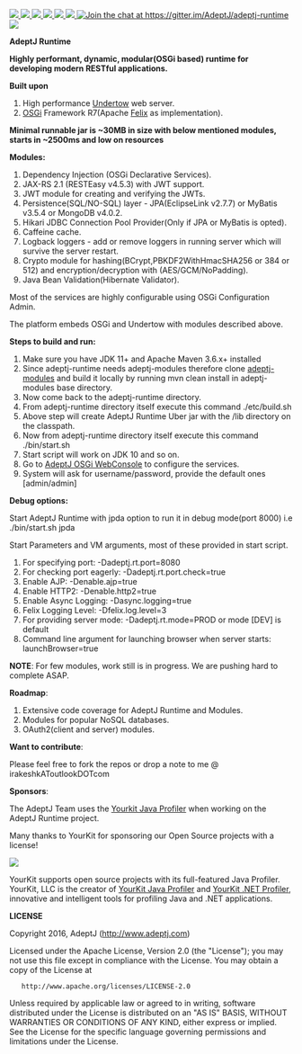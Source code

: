 <p>
  
  <a href="http://www.apache.org/licenses/LICENSE-2.0">
   <img src="https://img.shields.io/badge/license-Apache%202-blue.svg">  
  </a>
  
  <a href="https://docs.osgi.org/specification/#release-7">
   <img src="https://img.shields.io/badge/OSGi-R7-orange?style=flat">
  </a>
  
  <a href="https://travis-ci.org/AdeptJ/adeptj-runtime/builds">
     <img src="https://api.travis-ci.org/AdeptJ/adeptj-runtime.svg?branch=master&style=flat">
  </a>
  
  <a href="https://sonarcloud.io/dashboard?id=adeptj-runtime">
     <img src="https://sonarcloud.io/api/project_badges/measure?project=adeptj-runtime&metric=reliability_rating">
  </a>
  
  <a href="https://sonarcloud.io/dashboard?id=adeptj-runtime">
     <img src="https://sonarcloud.io/api/project_badges/measure?project=adeptj-runtime&metric=security_rating">
  </a>
  
  <a href="https://sonarcloud.io/dashboard?id=adeptj-runtime">
     <img src="https://sonarcloud.io/api/project_badges/measure?project=adeptj-runtime&metric=vulnerabilities">
  </a>
  
  <a href="https://gitter.im/AdeptJ/adeptj-runtime?utm_source=badge&amp;utm_medium=badge&amp;utm_campaign=pr-badge&amp;utm_content=badge">
    <img src="https://camo.githubusercontent.com/64af58db769a4ad81ae61fac30422b835f495326/68747470733a2f2f6261646765732e6769747465722e696d2f41646570744a2f61646570746a2d72756e74696d652e737667" alt="Join the chat at https://gitter.im/AdeptJ/adeptj-runtime" data-canonical-src="https://badges.gitter.im/AdeptJ/adeptj-runtime.svg" style="max-width:100%;">
  </a>
    
  <a href="https://twitter.com/_AdeptJ">
     <img src="https://img.shields.io/badge/twitter-AdeptJ-f08d1c.svg?style=social&style=flat"> 
  </a>
  
</p>

**AdeptJ Runtime**

**Highly performant, dynamic, modular(OSGi based) runtime for developing modern RESTful applications.**

**Built upon**

1. High performance [Undertow](http://undertow.io/) web server.
2. [OSGi](https://www.osgi.org) Framework R7(Apache [Felix](http://felix.apache.org/) as implementation).

**Minimal runnable jar is ~30MB in size with below mentioned modules, starts in ~2500ms and low on resources**

**Modules:**

1. Dependency Injection (OSGi Declarative Services).
2. JAX-RS 2.1 (RESTEasy v4.5.3) with JWT support.
3. JWT module for creating and verifying the JWTs.
4. Persistence(SQL/NO-SQL) layer - JPA(EclipseLink v2.7.7) or MyBatis v3.5.4 or MongoDB v4.0.2.
5. Hikari JDBC Connection Pool Provider(Only if JPA or MyBatis is opted).
6. Caffeine cache.
7. Logback loggers - add or remove loggers in running server which will survive the server restart.
8. Crypto module for hashing(BCrypt,PBKDF2WithHmacSHA256 or 384 or 512) and encryption/decryption with (AES/GCM/NoPadding).
9. Java Bean Validation(Hibernate Validator).

Most of the services are highly configurable using OSGi Configuration Admin.

The platform embeds OSGi and Undertow with modules described above.

**Steps to build and run:**

1. Make sure you have JDK 11+ and Apache Maven 3.6.x+ installed
2. Since adeptj-runtime needs adeptj-modules therefore clone [adeptj-modules](https://github.com/AdeptJ/adeptj-modules) and build it locally by running mvn clean install in adeptj-modules base directory.
2. Now come back to the adeptj-runtime directory.
3. From adeptj-runtime directory itself execute this command ./etc/build.sh
4. Above step will create AdeptJ Runtime Uber jar with the /lib directory on the classpath.
4. Now from adeptj-runtime directory itself execute this command ./bin/start.sh
5. Start script will work on JDK 10 and so on.
6. Go to [AdeptJ OSGi WebConsole](http://localhost:8080/system/console) to configure the services.
7. System will ask for username/password, provide the default ones [admin/admin]

**Debug options:**

Start AdeptJ Runtime with jpda option to run it in debug mode(port 8000) i.e ./bin/start.sh jpda

Start Parameters and VM arguments, most of these provided in start script.

1. For specifying port: -Dadeptj.rt.port=8080
2. For checking port eagerly: -Dadeptj.rt.port.check=true
3. Enable AJP: -Denable.ajp=true
4. Enable HTTP2: -Denable.http2=true
5. Enable Async Logging: -Dasync.logging=true
6. Felix Logging Level: -Dfelix.log.level=3
7. For providing server mode: -Dadeptj.rt.mode=PROD or mode [DEV] is default
8. Command line argument for launching browser when server starts: launchBrowser=true

**NOTE**: For few modules, work still is in progress. We are pushing hard to complete ASAP.

**Roadmap**:

1. Extensive code coverage for AdeptJ Runtime and Modules.
2. Modules for popular NoSQL databases.
3. OAuth2(client and server) modules.

**Want to contribute**:

Please feel free to fork the repos or drop a note to me @ irakeshkAToutlookDOTcom

**Sponsors**:

The AdeptJ Team uses the [Yourkit Java Profiler](https://www.yourkit.com/) when working on the AdeptJ Runtime project.

Many thanks to YourKit for sponsoring our Open Source projects with a license!

<a href="https://www.yourkit.com/">
    <img src="https://www.yourkit.com/images/yklogo.png"> 
</a>

YourKit supports open source projects with its full-featured Java Profiler. YourKit, LLC is the creator of [YourKit Java Profiler](https://www.yourkit.com/java/profiler/) and [YourKit .NET Profiler](https://www.yourkit.com/.net/profiler/), innovative and intelligent tools for profiling Java and .NET applications.

**LICENSE**

   Copyright 2016, AdeptJ (http://www.adeptj.com)
   
   Licensed under the Apache License, Version 2.0 (the "License");
   you may not use this file except in compliance with the License.
   You may obtain a copy of the License at
 
       http://www.apache.org/licenses/LICENSE-2.0
 
   Unless required by applicable law or agreed to in writing, software
   distributed under the License is distributed on an "AS IS" BASIS,
   WITHOUT WARRANTIES OR CONDITIONS OF ANY KIND, either express or implied.
   See the License for the specific language governing permissions and
   limitations under the License.



